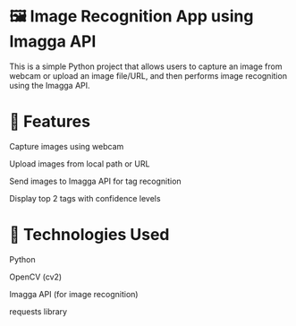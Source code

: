 # 🖼️ Image Recognition App using Imagga API
This is a simple Python project that allows users to capture an image from webcam or upload an image file/URL, and then performs image recognition using the Imagga API.

# 🚀 Features
Capture images using webcam

Upload images from local path or URL

Send images to Imagga API for tag recognition

Display top 2 tags with confidence levels

# 🧰 Technologies Used
Python

OpenCV (cv2)

Imagga API (for image recognition)

requests library
